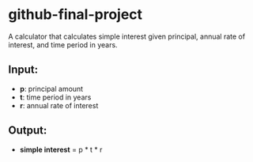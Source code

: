 # github-final-project
A calculator that calculates simple interest given principal, annual rate of interest, and time period in years.

## Input:
- **p**: principal amount
- **t**: time period in years
- **r**: annual rate of interest

## Output:
- **simple interest** = p * t * r
